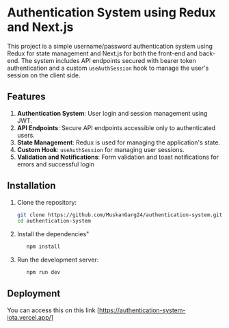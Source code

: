 # Authentication System using Redux and Next.js

This project is a simple username/password authentication system using Redux for state management and Next.js for both the front-end and back-end. The system includes API endpoints secured with bearer token authentication and a custom `useAuthSession` hook to manage the user's session on the client side.

## Features

1. **Authentication System**: User login and session management using JWT.
2. **API Endpoints**: Secure API endpoints accessible only to authenticated users.
3. **State Management**: Redux is used for managing the application's state.
4. **Custom Hook**: `useAuthSession` for managing user sessions.
5. **Validation and Notifications**: Form validation and toast notifications for errors and successful login

## Installation

1. Clone the repository:
   ```bash
   git clone https://github.com/MuskanGarg24/authentication-system.git
   cd authentication-system
   ```

2. Install the dependencies"
   ```bash
      npm install
   ```

3. Run the development server:
   ```bash
      npm run dev
   ```

## Deployment

You can access this on this link [https://authentication-system-iota.vercel.app/]